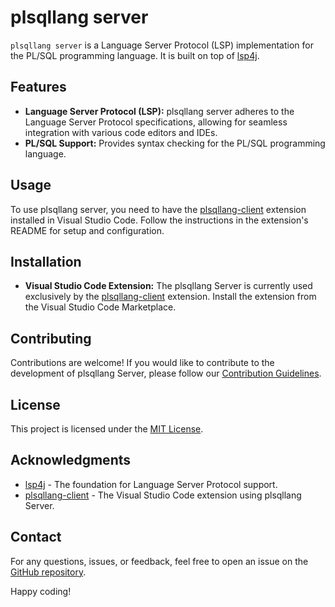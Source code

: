 # plsqllang server

`plsqllang server` is a Language Server Protocol (LSP) implementation for the PL/SQL programming language. It is built on top of [lsp4j](https://github.com/eclipse-lsp4j/lsp4j).

## Features

- **Language Server Protocol (LSP):** plsqllang server adheres to the Language Server Protocol specifications, allowing for seamless integration with various code editors and IDEs.
- **PL/SQL Support:** Provides syntax checking for the PL/SQL programming language.

## Usage

To use plsqllang server, you need to have the [plsqllang-client](https://github.com/EwanDubashinski/plsqllang-client) extension installed in Visual Studio Code. Follow the instructions in the extension's README for setup and configuration.

## Installation

- **Visual Studio Code Extension:** The plsqllang Server is currently used exclusively by the [plsqllang-client](https://marketplace.visualstudio.com/items?itemName=EwanDubashinski.plsqllint) extension. Install the extension from the Visual Studio Code Marketplace.

## Contributing

Contributions are welcome! If you would like to contribute to the development of plsqllang Server, please follow our [Contribution Guidelines](CONTRIBUTING.md).

## License

This project is licensed under the [MIT License](LICENSE).

## Acknowledgments

- [lsp4j](https://github.com/eclipse-lsp4j/lsp4j) - The foundation for Language Server Protocol support.
- [plsqllang-client](https://github.com/EwanDubashinski/plsqllang-client) - The Visual Studio Code extension using plsqllang Server.

## Contact

For any questions, issues, or feedback, feel free to open an issue on the [GitHub repository](https://github.com/YourUsername/plsqllang-server).

Happy coding!
